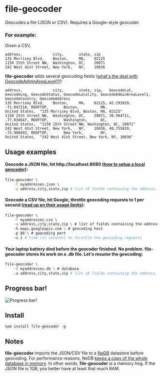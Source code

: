 file-geocoder
==============

Geocodes a file (JSON or CSV). Requires a Google-style geocoder.

### For example:

Given a CSV,

```
address,              city,       state, zip
135 Morrisey Blvd,    Boston,     MA,    02125
1150 15th Street NW,  Washington, DC,    20071
242 West 41st Street, New York,   NY,    10036 
```

**file-geocoder** adds several geocoding fields ([what's the deal with GeocodeAdminAreaLevel1?](https://developers.google.com/maps/documentation/geocoding/#Types "Address Component Types")):

```
address,              city,       state, zip,   GeocodeLat, GeocodeLng, GeocodeStatus, GeocodeLocality, GeocodeAdminAreaLevel1, GeocodeCountry, GeocodeAddress
135 Morrisey Blvd,    Boston,     MA,    02125, 42.293929,  -71.047218, ROOFTOP,       Boston,          MA,                     United States,  "135 Morrisey Blvd, Boston, MA, 02125"
1150 15th Street NW,  Washington, DC,    20071, 38.904711,  -77.034647, ROOFTOP,       Washington,      DC,                     United States,  "1150 15th Street NW, Washington, DC, 20071"
242 West 41st Street, New York,   NY,    10036, 40.755819,  -73.988402, ROOFTOP,       New York,        NY,                     United States,  "242 West 41st Street, New York, NY, 10036"
```



## Usage examples

#### Geocode a JSON file, hit http://localhost:8080 ([how to setup a local geocoder](http://www.datasciencetoolkit.org/developerdocs#setup "Data Science Tookit")):
```sh
file-geocoder \
	-f myaddresses.json \
	-a address,city,state,zip # list of fields containing the address, in order
```		
		

#### Geocode a CSV file, hit Google, throttle geocoding requests to 1 per second ([read up on their usage limits](https://developers.google.com/maps/documentation/geocoding/#Limits "usage limits")):
```sh
file-geocoder \
	-f myaddresses.csv \
	-a address,city,state,zip \ # list of fields containing the address, in order
	-h maps.googleapis.com \ # geocoding host
	-p 80 \ # geocoding port
	-s 1 # time (in seconds) to throttle the geocoding requests
```


#### Your laptop battery died before the geocoder finished. No problem. **file-geocoder** stores its work on a .db file. Let's resume the geocoding: 
```sh
file-geocoder \
	-d myaddresses.db \ # database
	-a address,city,state,zip # list of fields containing the address, in order
```


## Progress bar!

![Progress bar!](https://pbs.twimg.com/media/BWp_jTtCAAATBGV.png)

## Install

	npm install file-geocoder -g

## Notes

**file-geocoder** imports the JSON/CSV file to a [NeDB](https://github.com/louischatriot/nedb "NeDB") datastore before geocoding. For performance reasons, NeDB [keeps a copy of the whole database in memory](https://github.com/louischatriot/nedb "Memory footprint"). In other words, **file-geocoder** is a memory hog. If the JSON file is 1GB, you better have at least that much RAM.
